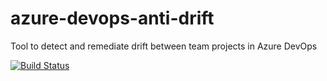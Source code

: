 # azure-devops-anti-drift
Tool to detect and remediate drift between team projects in Azure DevOps

[![Build Status](https://dev.azure.com/almdevopsrangers/ALM-DevOps/_apis/build/status/Anti%20Drift?branchName=master)](https://dev.azure.com/almdevopsrangers/ALM-DevOps/_build/latest?definitionId=3&branchName=master)